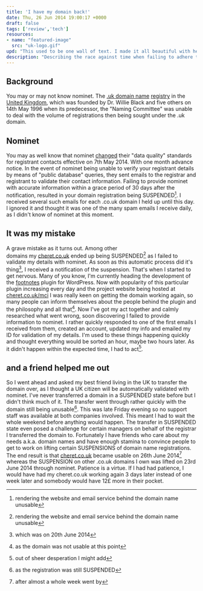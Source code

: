 ```yaml
---
title: 'I have my domain back!'
date: Thu, 26 Jun 2014 19:00:17 +0000
draft: false
tags: ['review','tech']
resources:
- name: "featured-image"
  src: "uk-logo.gif"
upd: "This used to be one wall of text. I made it all beautiful with headers."
description: "Describing the race against time when failing to adhere to data quality guidelines."
---
```


## Background

You may or may not know nominet. The [.uk domain name](http://en.wikipedia.org/wiki/.uk ".uk") [registry](http://en.wikipedia.org/wiki/Domain_name_registry "Domain name registry") in the [United Kingdom](http://en.wikipedia.org/wiki/United_Kingdom "United Kingdom"), which was founded by Dr. Willie Black and five others on 14th May 1996 when its predecessor, the "Naming Committee" was unable to deal with the volume of registrations then being sought under the .uk domain.

## Nominet

You may as well know that nominet [changed](http://www.nominet.org.uk/how-participate/policy-development/current-policy-discussions-and-consultations/data-quality-policy) their "data quality" standards for registrant contacts effective on 7th May 2014. With one month advance notice. In the event of nominet being unable to verify your registrant details by means of "public database" queries, they sent emails to the registrar and registrant to validate their contact information. Failing to provide nominet with accurate information within a grace period of 30 days after the notification, resulted in your domain registration being SUSPENDED[^1]. I received several such emails for each .co.uk domain I held up until this day. I ignored it and thought it was one of the many spam emails I receive daily, as I didn't know of nominet at this moment.

## It was my mistake

A grave mistake as it turns out. Among other domains my [cheret.co.uk](http://cheret.co.uk) ended up being SUSPENDED[^2] as I failed to validate my details with nominet. As soon as this automatic process did it's thing[^3], I received a notification of the suspension. That's when I started to get nervous. Many of you know, I'm currently heading the development of the [footnotes](http://wordpress.org/plugins/footnotes) plugin for WordPress. Now with popularity of this particular plugin increasing every day and the project website being hosted at [cheret.co.uk/mci](/?page_id=29186) I was really keen on getting the domain working again, so many people can inform themselves about the people behind the plugin and the philosophy and all that[^4]. Now I've got my act together and calmly researched what went wrong, soon discovering I failed to provide information to nominet. I rather quickly responded to one of the first emails I received from them, created an account, updated my info and emailed my ID for validation of my details. I'm used to these things happening quickly and thought everything would be sorted an hour, maybe two hours later. As it didn't happen within the expected time, I had to act[^5].

## and a friend helped me out

So I went ahead and asked my best friend living in the UK to transfer the domain over, as I thought a UK citizen will be automatically validated with nominet. I've never transferred a domain in a SUSPENDED state before but I didn't think much of it. The transfer went through rather quickly with the domain still being unusable[^6]. This was late Friday evening so no support staff was available at both companies involved. This meant I had to wait the whole weekend before anything would happen. The transfer in SUSPENDED state even posed a challenge for certain managers on behalf of the registrar I transferred the domain to. Fortunately I have friends who care about my needs a.k.a. domain names and have enough stamina to convince people to get to work on lifting certain SUSPENSIONS of domain name registrations. The end result is that [cheret.co.uk](http://cheret.co.uk) became usable on 26th June 2014[^7] whereas the SUSPENSION on other .co.uk domains I own was lifted on 23rd June 2014 through nominet. Patience is a virtue. If I had had patience, I would have had my cheret.co.uk working again 3 days later instead of one week later and somebody would have 12£ more in their pocket.

[^1]: rendering the website and email service behind the domain name unusable
[^2]: rendering the website and email service behind the domain name unusable
[^3]: which was on 20th June 2014
[^4]: as the domain was not usable at this point
[^5]: out of sheer desperation I might add
[^6]: as the registration was still SUSPENDED
[^7]: after almost a whole week went by

